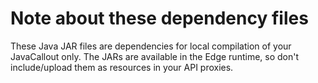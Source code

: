 # Note about these dependency files

These Java JAR files are dependencies for local compilation of your JavaCallout only. The JARs are available in the Edge runtime, so don't include/upload them as resources in your API proxies.
